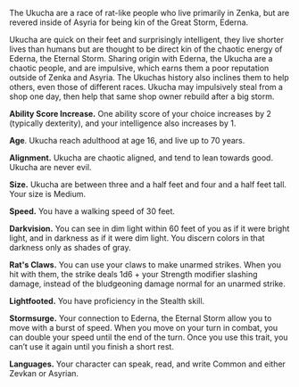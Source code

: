 The Ukucha are a race of rat-like people who live primarily in Zenka, but are revered inside of Asyria for being kin of the Great Storm, Ederna.

Ukucha are quick on their feet and surprisingly intelligent, they live shorter lives than humans but are thought to be direct kin of the chaotic energy of Ederna, the Eternal Storm. Sharing origin with Ederna, the Ukucha are a chaotic people, and are impulsive, which earns them a poor reputation outside of Zenka and Asyria. The Ukuchas history also inclines them to help others, even those of different races. Ukucha may impulsively steal from a shop one day, then help that same shop owner rebuild after a big storm.

**Ability Score Increase.** One ability score of your choice increases by 2 (typically dexterity), and your intelligence also increases by 1.

**Age**. Ukucha reach adulthood at age 16, and live up to 70 years.

**Alignment.** Ukucha are chaotic aligned, and tend to lean towards good. Ukucha are never evil.

**Size.** Ukucha are between three and a half feet and four and a half feet tall. Your size is Medium.

**Speed.** You have a walking speed of 30 feet.

**Darkvision.** You can see in dim light within 60 feet of you as if it were bright light, and in darkness as if it were dim light. You discern colors in that darkness only as shades of gray.

**Rat's Claws.** You can use your claws to make unarmed strikes. When you hit with them, the strike deals 1d6 + your Strength modifier slashing damage, instead of the bludgeoning damage normal for an unarmed strike.

**Lightfooted.** You have proficiency in the Stealth skill.

**Stormsurge.** Your connection to Ederna, the Eternal Storm allow you to move with a burst of speed. When you move on your turn in combat, you can double your speed until the end of the turn. Once you use this trait, you can’t use it again until you finish a short rest.

**Languages.** Your character can speak, read, and write Common and either Zevkan or Asyrian.